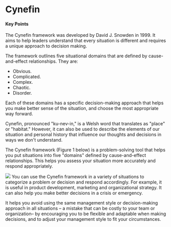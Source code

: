 # Cynefin

#### Key Points

The Cynefin framework was developed by David J. Snowden in 1999. It aims to help leaders understand that every situation is different and requires a unique approach to decision making.

The framework outlines five situational domains that are defined by cause-and-effect relationships. They are:

- Obvious.
- Complicated.
- Complex.
- Chaotic.
- Disorder.

Each of these domains has a specific decision-making approach that helps you make better sense of the situation, and choose the most appropriate way forward.

Cynefin, pronounced "ku-nev-in," is a Welsh word that translates as "place" or "habitat." However, it can also be used to describe the elements of our situation and personal history that influence our thoughts and decisions in ways we don't understand.

The Cynefin framework (Figure 1 below) is a problem-solving tool that helps you put situations into five "domains" defined by cause-and-effect relationships. This helps you assess your situation more accurately and respond appropriately.

![](Pasted%20image%2020231004084336.png)
You can use the Cynefin framework in a variety of situations to categorize a problem or decision and respond accordingly. For example, it is useful in product development, marketing and organizational strategy. It can also help you make better decisions in a crisis or emergency.

It helps you avoid using the same management style or decision-making approach in all situations – a mistake that can be costly to your team or organization– by encouraging you to be flexible and adaptable when making decisions, and to adjust your management style to fit your circumstances.